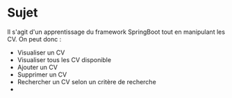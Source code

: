 # Sujet

Il s'agit d'un apprentissage du framework SpringBoot tout en manipulant les CV. On peut donc :
- Visualiser un CV 
- Visualiser tous les CV disponible
- Ajouter un CV
- Supprimer un CV
- Rechercher un CV selon un critère de recherche
- 
